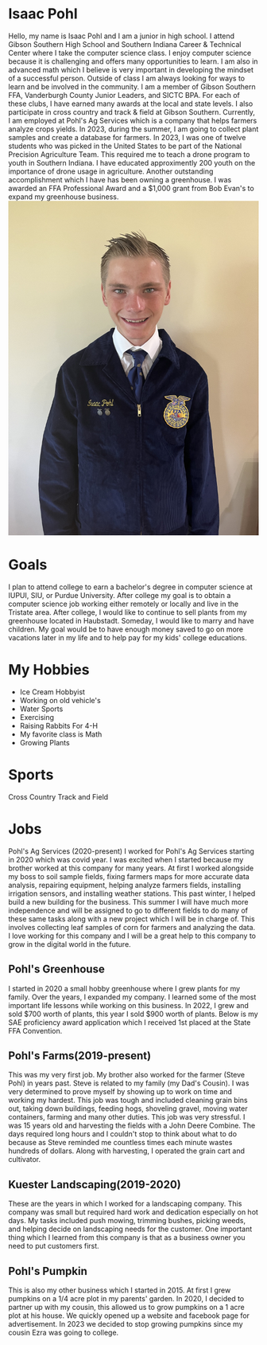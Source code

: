 # Isaac Pohl
Hello, my name is Isaac Pohl and I am a junior in high school. I attend Gibson Southern High School and Southern Indiana Career & Technical Center where I take the computer science class. I enjoy computer science because it is challenging and offers many opportunities to learn. I am also in advanced math which I believe is very important in developing the mindset of a successful person. Outside of class I am always looking for ways to learn and be involved in the community. I am a member of Gibson Southern FFA, Vanderburgh County Junior Leaders, and SICTC BPA. For each of these clubs, I have earned many awards at the local and state levels. I also participate in cross country and track & field at Gibson Southern. Currently, I am employed at Pohl's Ag Services which is a company that helps farmers analyze crops yields. In 2023, during the summer, I am going to collect plant samples and create a database for farmers. In 2023, I was one of twelve students who was picked in the United States to be part of the National Precision Agriculture Team. This required me to teach a drone program to youth in Southern Indiana. I have educated approximently 200 youth on the importance of drone usage in agriculture. Another outstanding accomplishment which I have has been owning a greenhouse. I was awarded an FFA Professional Award and a $1,000 grant from Bob Evan's to expand my greenhouse business.
![alt text](myPhoto.jpeg "Title")

# Goals
I plan to attend college to earn a bachelor's degree in computer science at IUPUI, SIU, or Purdue University. After college my goal is to obtain a computer science job working either remotely or locally and live in the Tristate area. After college, I would like to continue to sell plants from my greenhouse located in Haubstadt. Someday, I would like to marry and have children. My goal would be to have enough money saved to go on more vacations later in my life and to help pay for my kids' college educations.

# My Hobbies 
* Ice Cream Hobbyist
* Working on old vehicle's
* Water Sports
* Exercising
* Raising Rabbits For 4-H
* My favorite class is Math
* Growing Plants

# Sports 
Cross Country
Track and Field

# Jobs
Pohl's Ag Services (2020-present)
I worked for Pohl's Ag Services starting in 2020 which was covid year. I was excited when I started because my brother worked at this company for many years. At first I worked alongside my boss to soil sample fields, fixing farmers maps for more accurate data analysis, repairing equipment, helping analyze farmers fields, installing irrigation sensors, and installing weather stations. This past winter, I helped build a new building for the business. This summer I will have much more independence and will be assigned to go to different fields to do many of these same tasks along with a new project which I will be in charge of. This involves collecting leaf samples of corn for farmers and analyzing the data. I love working for this company and I will be a great help to this company to grow in the digital world in the future.

## Pohl's Greenhouse
I started in 2020 a small hobby greenhouse where I grew plants for my family. Over the years, I expanded my company. I learned some of the most important life lessons while working on this business. In 2022, I grew and sold $700 worth of plants, this year I sold $900 worth of plants. Below is my SAE proficiency award application which I received 1st placed at the State FFA Convention.

## Pohl's Farms(2019-present)
This was my very first job. My brother also worked for the farmer (Steve Pohl) in years past. Steve is related to my family (my Dad's Cousin). I was very determined to prove myself by showing up to work on time and working my hardest. This job was tough and included cleaning grain bins out, taking down buildings, feeding hogs, shoveling gravel, moving water containers, farming and many other duties. This job was very stressful. I was 15 years old and harvesting the fields with a John Deere Combine. The days required long hours and I couldn't stop to think about what to do because as Steve reminded me countless times each minute wastes hundreds of dollars. Along with harvesting, I operated the grain cart and cultivator.

## Kuester Landscaping(2019-2020)
These are the years in which I worked for a landscaping company. This company was small but required hard work and dedication especially on hot days. My tasks included push mowing, trimming bushes, picking weeds, and helping decide on landscaping needs for the customer. One important thing which I learned from this company is that as a business owner you need to put customers first.

## Pohl's Pumpkin
This is also my other business which I started in 2015. At first I grew pumpkins on a 1/4 acre plot in my parents' garden. In 2020, I decided to partner up with my cousin, this allowed us to grow pumpkins on a 1 acre plot at his house. We quickly opened up a website and facebook page for advertisement. In 2023 we decided to stop growing pumpkins since my cousin Ezra was going to college.


